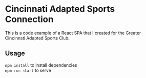 
# Cincinnati Adapted Sports Connection

This is a code example of a React SPA that I created for the Greater Cincinnati Adapted Sports Club.

## Usage

`npm install` to install dependencies  
`npm run start` to serve 